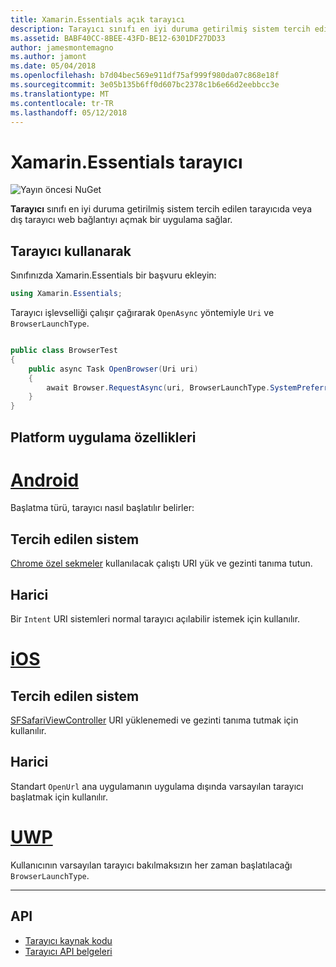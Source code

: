 ```yaml
---
title: Xamarin.Essentials açık tarayıcı
description: Tarayıcı sınıfı en iyi duruma getirilmiş sistem tercih edilen tarayıcıda veya dış tarayıcı web bağlantıyı açmak bir uygulama sağlar.
ms.assetid: BABF40CC-8BEE-43FD-BE12-6301DF27DD33
author: jamesmontemagno
ms.author: jamont
ms.date: 05/04/2018
ms.openlocfilehash: b7d04bec569e911df75af999f980da07c868e18f
ms.sourcegitcommit: 3e05b135b6ff0d607bc2378c1b6e66d2eebbcc3e
ms.translationtype: MT
ms.contentlocale: tr-TR
ms.lasthandoff: 05/12/2018
---
```

# <a name="xamarinessentials-browser"></a>Xamarin.Essentials tarayıcı

![Yayın öncesi NuGet](~/media/shared/pre-release.png)

**Tarayıcı** sınıfı en iyi duruma getirilmiş sistem tercih edilen tarayıcıda veya dış tarayıcı web bağlantıyı açmak bir uygulama sağlar.

## <a name="using-browser"></a>Tarayıcı kullanarak

Sınıfınızda Xamarin.Essentials bir başvuru ekleyin:

```csharp
using Xamarin.Essentials;
```

Tarayıcı işlevselliği çalışır çağırarak `OpenAsync` yöntemiyle `Uri` ve `BrowserLaunchType`.

```csharp

public class BrowserTest
{
    public async Task OpenBrowser(Uri uri)
    {
        await Browser.RequestAsync(uri, BrowserLaunchType.SystemPreferred);
    }
}
```

## <a name="platform-implementation-specifics"></a>Platform uygulama özellikleri

# <a name="androidtabandroid"></a>[Android](#tab/android)

Başlatma türü, tarayıcı nasıl başlatılır belirler:

## <a name="system-preferred"></a>Tercih edilen sistem

[Chrome özel sekmeler](https://developer.chrome.com/multidevice/android/customtabs) kullanılacak çalıştı URI yük ve gezinti tanıma tutun.

## <a name="external"></a>Harici

Bir `Intent` URI sistemleri normal tarayıcı açılabilir istemek için kullanılır.

# <a name="iostabios"></a>[iOS](#tab/ios)

## <a name="system-preferred"></a>Tercih edilen sistem

[SFSafariViewController](https://developer.xamarin.com/api/type/SafariServices.SFSafariViewController/) URI yüklenemedi ve gezinti tanıma tutmak için kullanılır.

## <a name="external"></a>Harici

Standart `OpenUrl` ana uygulamanın uygulama dışında varsayılan tarayıcı başlatmak için kullanılır.

# <a name="uwptabuwp"></a>[UWP](#tab/uwp)

Kullanıcının varsayılan tarayıcı bakılmaksızın her zaman başlatılacağı `BrowserLaunchType`.

--------------

## <a name="api"></a>API

- [Tarayıcı kaynak kodu](https://github.com/xamarin/Essentials/tree/master/Xamarin.Essentials/Browser)
- [Tarayıcı API belgeleri](xref:Xamarin.Essentials.Browser)
